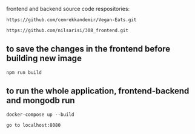 frontend and backend source code respositories: 

    https://github.com/cemrekkandemir/Vegan-Eats.git

    https://github.com/nilsarisi/308_frontend.git

## to save the changes in the frontend before building new image

    npm run build

## to run the whole application, frontend-backend and mongodb run

    docker-compose up --build

    go to localhost:8080
